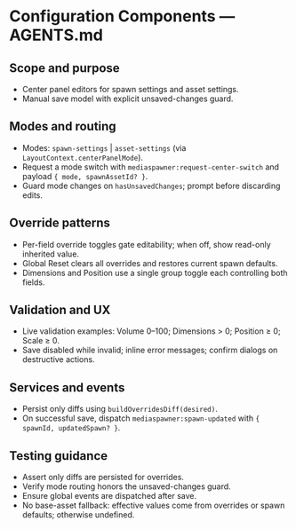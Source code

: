 # Configuration Components — AGENTS.md

## Scope and purpose

- Center panel editors for spawn settings and asset settings.
- Manual save model with explicit unsaved-changes guard.

## Modes and routing

- Modes: `spawn-settings` | `asset-settings` (via `LayoutContext.centerPanelMode`).
- Request a mode switch with `mediaspawner:request-center-switch` and payload `{ mode, spawnAssetId? }`.
- Guard mode changes on `hasUnsavedChanges`; prompt before discarding edits.

## Override patterns

- Per-field override toggles gate editability; when off, show read-only inherited value.
- Global Reset clears all overrides and restores current spawn defaults.
- Dimensions and Position use a single group toggle each controlling both fields.

## Validation and UX

- Live validation examples: Volume 0–100; Dimensions > 0; Position ≥ 0; Scale ≥ 0.
- Save disabled while invalid; inline error messages; confirm dialogs on destructive actions.

## Services and events

- Persist only diffs using `buildOverridesDiff(desired)`.
- On successful save, dispatch `mediaspawner:spawn-updated` with `{ spawnId, updatedSpawn? }`.

## Testing guidance

- Assert only diffs are persisted for overrides.
- Verify mode routing honors the unsaved-changes guard.
- Ensure global events are dispatched after save.
- No base-asset fallback: effective values come from overrides or spawn defaults; otherwise undefined.
